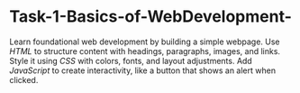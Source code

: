 # Task-1-Basics-of-WebDevelopment-
Learn foundational web development by building a simple webpage. Use *HTML* to structure content with headings, paragraphs, images, and links. Style it using *CSS* with colors, fonts, and layout adjustments. Add *JavaScript* to create interactivity, like a button that shows an alert when clicked.
